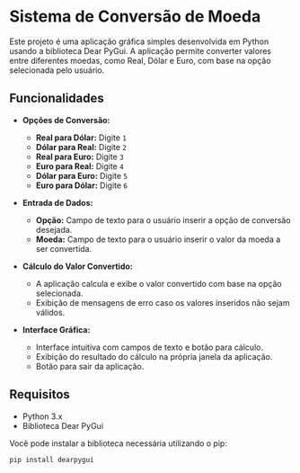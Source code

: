 # Sistema de Conversão de Moeda

Este projeto é uma aplicação gráfica simples desenvolvida em Python usando a biblioteca Dear PyGui. A aplicação permite converter valores entre diferentes moedas, como Real, Dólar e Euro, com base na opção selecionada pelo usuário.

## Funcionalidades

- **Opções de Conversão:**
  - **Real para Dólar:** Digite `1`
  - **Dólar para Real:** Digite `2`
  - **Real para Euro:** Digite `3`
  - **Euro para Real:** Digite `4`
  - **Dólar para Euro:** Digite `5`
  - **Euro para Dólar:** Digite `6`

- **Entrada de Dados:**
  - **Opção:** Campo de texto para o usuário inserir a opção de conversão desejada.
  - **Moeda:** Campo de texto para o usuário inserir o valor da moeda a ser convertida.

- **Cálculo do Valor Convertido:**
  - A aplicação calcula e exibe o valor convertido com base na opção selecionada.
  - Exibição de mensagens de erro caso os valores inseridos não sejam válidos.

- **Interface Gráfica:**
  - Interface intuitiva com campos de texto e botão para cálculo.
  - Exibição do resultado do cálculo na própria janela da aplicação.
  - Botão para sair da aplicação.

## Requisitos

- Python 3.x
- Biblioteca Dear PyGui

Você pode instalar a biblioteca necessária utilizando o pip:
```sh
pip install dearpygui
